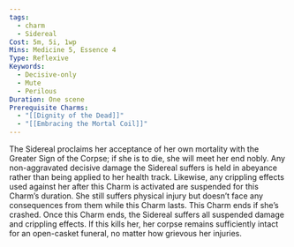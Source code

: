```yaml
---
tags:
  - charm
  - Sidereal
Cost: 5m, 5i, 1wp
Mins: Medicine 5, Essence 4
Type: Reflexive
Keywords:
  - Decisive-only
  - Mute
  - Perilous
Duration: One scene
Prerequisite Charms:
  - "[[Dignity of the Dead]]"
  - "[[Embracing the Mortal Coil]]"
---
```

The Sidereal proclaims her acceptance of her own mortality with the Greater Sign of the Corpse; if she is to die, she will meet her end nobly. Any non-aggravated decisive damage the Sidereal suffers is held in abeyance rather than being applied to her health track. Likewise, any crippling effects used against her after this Charm is activated are suspended for this Charm’s duration. She still suffers physical injury but doesn’t face any consequences from them while this Charm lasts. This Charm ends if she’s crashed. Once this Charm ends, the Sidereal suffers all suspended damage and crippling effects. If this kills her, her corpse remains sufficiently intact for an open-casket funeral, no matter how grievous her injuries.